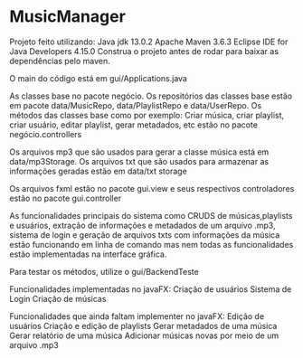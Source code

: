 # MusicManager

Projeto feito utilizando:
Java jdk 13.0.2
Apache Maven 3.6.3
Eclipse IDE for Java Developers 4.15.0
Construa o projeto antes de rodar para baixar as dependências pelo maven.

O main do código está em gui/Applications.java

As classes base no pacote negócio.
Os repositórios das classes base estão em pacote data/MusicRepo, data/PlaylistRepo e data/UserRepo.
Os métodos das classes base como por exemplo: Criar música, criar playlist, criar usuário, editar playlist, gerar metadados, etc
estão no pacote negócio.controllers

Os arquivos mp3 que são usados para gerar a classe música está em data/mp3Storage.
Os arquivos txt que são usados para armazenar as informações geradas estão em data/txt storage

Os arquivos fxml estão no pacote gui.view e seus respectivos controladores estão no pacote gui.controller

As funcionalidades principais do sistema como CRUDS de músicas,playlists e usuários, extração de informações e metadados de um arquivo .mp3, sistema de login e
geração de arquivos txts com informações da música estão funcionando em linha de comando mas nem todas as funcionalidades estão implementadas na interface gráfica.

Para testar os métodos, utilize o gui/BackendTeste 

Funcionalidades implementadas no javaFX:
Criação de usuários
Sistema de Login
Criação de músicas

Funcionalidades que ainda faltam implementer no javaFX:
Edição de usuários
Criação e edição de playlists
Gerar metadados de uma música
Gerar relatório de uma música
Adicionar músicas novas por meio de um arquivo .mp3





